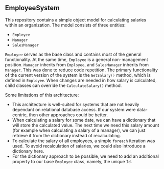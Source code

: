 ## EmployeeSystem

This repository contains a simple object model for calculating salaries within an organization. The model consists of three entities:
 - `Employee`
 - `Manager`
 - `SalesManager`

`Employee` serves as the base class and contains most of the general functionality. At the same time, `Employee` is a general non-management position. `Manager` inherits from `Employee`, and `SalesManager` inherits from `Manager`. This was done to reduce code repetition. The primary functionality of the current version of the system is the `GetSalary()` method, which is defined in `Employee`. When changes are needed in how salary is calculated, child classes can override the `CalculateSalary()` method. 

Some limitations of this architecture:
 - This architecture is well-suited for systems that are not heavily dependant on relational database access. If our system were data-centric, then other approaches could be better.
 - When calculating a salary for some date, we can have a dictionary that will store the calculated value. The next time we need this salary amount (for example when calculating a salary of a manager), we can just retrieve it from the dictionary instead of recalculating.
 - To calculate the salary of all employees, a simple `foreach` iteration was used. To avoid recalculation of salaries, we could also introduce a dictionary here.
 - For the dictionary approach to be possible, we need to add an additional property to our base `Employee` class, namely, the unique `Id`.